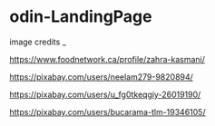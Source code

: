 # odin-LandingPage

image credits _



https://www.foodnetwork.ca/profile/zahra-kasmani/

https://pixabay.com/users/neelam279-9820894/

https://pixabay.com/users/u_fg0tkeqgiy-26019190/

https://pixabay.com/users/bucarama-tlm-19346105/
